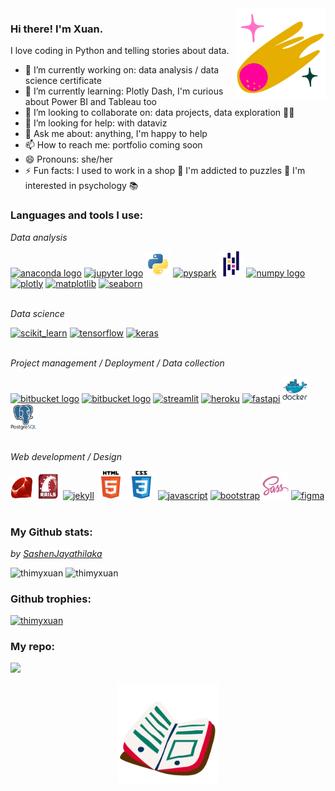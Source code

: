 <!--
**thimyxuan/thimyxuan** is a ✨ _special_ ✨ repository because its `README.md` (this file) appears on your GitHub profile.

Here are some ideas to get you started:

- 🔭 I’m currently working on ...
- 🌱 I’m currently learning ...
- 👯 I’m looking to collaborate on ...
- 🤔 I’m looking for help with ...
- 💬 Ask me about ...
- 📫 How to reach me: ...
- 😄 Pronouns: ...
- ⚡ Fun fact: ...
-->

<div>
 <img align="right" src="https://github.com/thimyxuan/personal-dropbox/blob/main/comet.png" alt="comet sticker" width="144"/>
</div>

###

### Hi there! I'm Xuan.

I love coding in Python and telling stories about data.  

- 🔭 I’m currently working on: data analysis / data science certificate
- 🌱 I’m currently learning: Plotly Dash, I'm curious about Power BI and Tableau too
- 👯 I’m looking to collaborate on: data projects, data exploration 🕵️‍♂️
- 🤔 I’m looking for help: with dataviz
- 💬 Ask me about: anything, I'm happy to help
- 📫 How to reach me: portfolio coming soon
- 😄 Pronouns: she/her
- ⚡ Fun facts: I used to work in a shop 🛒 I'm addicted to puzzles 🧩 I'm interested in psychology 📚

### Languages and tools I use:
<p align="left">

<p><i>Data analysis</i></p>
<a href="https://www.anaconda.com/open-source" target="_blank" rel="noreferrer"><img src="https://cdn.jsdelivr.net/gh/devicons/devicon/icons/anaconda/anaconda-original.svg" height="36" alt="anaconda logo"/></a>
<a href="https://jupyter.org/" target="_blank" rel="noreferrer"><img src="https://jupyter.org/assets/homepage/main-logo.svg" height="43" alt="jupyter logo"/></a>
<a href="https://www.python.org" target="_blank" rel="noreferrer"><img src="https://raw.githubusercontent.com/devicons/devicon/master/icons/python/python-original.svg" alt="python" height="40"/></a>
<a href="https://spark.apache.org/docs/latest/api/python/index.html" target="_blank" rel="noreferrer"><img src="https://cdn.icon-icons.com/icons2/2699/PNG/512/apache_spark_logo_icon_170560.png" alt="pyspark" width="34"/></a>
<a href="https://pandas.pydata.org/" target="_blank" rel="noreferrer"><img src="https://raw.githubusercontent.com/devicons/devicon/2ae2a900d2f041da66e950e4d48052658d850630/icons/pandas/pandas-original.svg" alt="pandas" height="40"/></a>
<a href="https://numpy.org/doc/stable/user/whatisnumpy.html" target="_blank" rel="noreferrer"><img src="https://cdn.jsdelivr.net/gh/devicons/devicon/icons/numpy/numpy-original.svg" height="35" alt="numpy logo"/></a>
<a href="https://plotly.com/graphing-libraries/" target="_blank" rel="noreferrer"><img src="https://plotly.com/all_static/images/icon-dash.png" alt="plotly" width="42"/></a>
<a href="https://matplotlib.org/" target="_blank" rel="noreferrer"><img src="https://seeklogo.com/images/M/matplotlib-logo-7676870AC0-seeklogo.com.png" alt="matplotlib" width="37"/></a>
<a href="https://seaborn.pydata.org/" target="_blank" rel="noreferrer"><img src="https://seaborn.pydata.org/_images/logo-mark-lightbg.svg" alt="seaborn" width="43"/></a>
<br>

<br>
<p><i>Data science</i></p>
<a href="https://scikit-learn.org/" target="_blank" rel="noreferrer"><img src="https://upload.wikimedia.org/wikipedia/commons/0/05/Scikit_learn_logo_small.svg" alt="scikit_learn" width="50"/></a>
<a href="https://www.tensorflow.org" target="_blank" rel="noreferrer"><img src="https://www.vectorlogo.zone/logos/tensorflow/tensorflow-icon.svg" alt="tensorflow" width="35"/></a>
<a href="https://keras.io/about/" target="_blank" rel="noreferrer"><img src="https://www.logiciels.pro/wp-content/uploads/2021/05/keras-avis-prix-alternatives-logiciel.webp" alt="keras" width="31"/></a><br>

<br>
<p><i>Project management / Deployment / Data collection</i></p>
<a href="https://bitbucket.org/" target="_blank" rel="noreferrer"><img src="https://cdn.jsdelivr.net/gh/devicons/devicon/icons/bitbucket/bitbucket-original.svg" height="45" alt="bitbucket logo"/></a>
<a href="https://www.atlassian.com/software/jira" target="_blank" rel="noreferrer"><img src="https://cdn.icon-icons.com/icons2/2699/PNG/512/atlassian_jira_logo_icon_170511.png" height="38" alt="bitbucket logo"/></a>
<a href="https://streamlit.io/" target="_blank" rel="noreferrer"><img src="https://seeklogo.com/images/S/streamlit-logo-1A3B208AE4-seeklogo.com.png" alt="streamlit" height="25"/></a>
<a href="https://heroku.com" target="_blank" rel="noreferrer"> <img src="https://cdn.icon-icons.com/icons2/2415/PNG/512/heroku_plain_logo_icon_146479.png" alt="heroku" height="39"/></a>
<a href="https://fastapi.tiangolo.com/" target="_blank" rel="noreferrer"><img src="https://cdn.worldvectorlogo.com/logos/fastapi.svg" alt="fastapi" height="34"/></a>
<a href="https://www.docker.com/" target="_blank" rel="noreferrer"><img src="https://raw.githubusercontent.com/devicons/devicon/master/icons/docker/docker-original-wordmark.svg" alt="docker" height="40"/></a>
<a href="https://www.postgresql.org" target="_blank" rel="noreferrer"><img src="https://raw.githubusercontent.com/devicons/devicon/master/icons/postgresql/postgresql-original-wordmark.svg" alt="postgresql" width="42"/></a>
<br>

<br>
<p><i>Web development / Design</i></p>
<a href="https://www.ruby-lang.org/en/" target="_blank" rel="noreferrer"><img src="https://raw.githubusercontent.com/devicons/devicon/master/icons/ruby/ruby-original.svg" alt="ruby" width="36"/></a>
<a href="https://rubyonrails.org" target="_blank" rel="noreferrer"><img src="https://raw.githubusercontent.com/devicons/devicon/master/icons/rails/rails-original-wordmark.svg" alt="rails" width="40"/></a> 
<a href="https://jekyllrb.com/" target="_blank" rel="noreferrer"><img src="https://www.vectorlogo.zone/logos/jekyllrb/jekyllrb-icon.svg" alt="jekyll" width="40" height="40"/></a>
<a href="https://www.w3.org/html/" target="_blank" rel="noreferrer"><img src="https://raw.githubusercontent.com/devicons/devicon/master/icons/html5/html5-original-wordmark.svg" alt="html5" width="45"/></a>
<a href="https://www.w3schools.com/css/" target="_blank" rel="noreferrer"><img src="https://raw.githubusercontent.com/devicons/devicon/master/icons/css3/css3-original-wordmark.svg" alt="css3" width="45"/></a>
<a href="https://developer.mozilla.org/en-US/docs/Web/JavaScript" target="_blank" rel="noreferrer"><img src="https://upload.wikimedia.org/wikipedia/commons/thumb/b/ba/Javascript_badge.svg/946px-Javascript_badge.svg.png" alt="javascript" width="42"/></a>
<a href="https://getbootstrap.com" target="_blank" rel="noreferrer"><img src="https://getbootstrap.com/docs/5.3/assets/brand/bootstrap-logo-shadow.png" alt="bootstrap" width="50"/></a>
<a href="https://sass-lang.com" target="_blank" rel="noreferrer"><img src="https://raw.githubusercontent.com/devicons/devicon/master/icons/sass/sass-original.svg" alt="sass" width="42"/></a>
<a href="https://www.figma.com/" target="_blank" rel="noreferrer"><img src="https://www.vectorlogo.zone/logos/figma/figma-icon.svg" alt="figma" width="35"/></a><br>
<br>

### My Github stats:
*by [SashenJayathilaka](https://github.com/SashenJayathilaka/Awesome-Github-Readme-Generator)*
<div align="left">
  <img height="180em" src="https://github-readme-streak-stats.herokuapp.com/?user=thimyxuan&theme=default" alt="thimyxuan" />
  <img height="180em" src="https://github-readme-stats.vercel.app/api/top-langs/?username=thimyxuan&layout=compact&theme=default" alt=thimyxuan />
</div>

### Github trophies:
<p align="left"> 
 <a href="https://github.com/ryo-ma/github-profile-trophy"><img src="https://github-profile-trophy.vercel.app/?username=thimyxuan&theme=default" alt="thimyxuan" /></a> 
</p>

### My repo:
![](https://github-contributor-stats.vercel.app/api?username=thimyxuan&limit=5&theme=juicyfresh&combine_all_yearly_contributions=true)

<div align="center">
 <img src="https://github.com/thimyxuan/personal-dropbox/blob/main/notebook.png" alt="notebook sticker" width="160"/>
</div>

